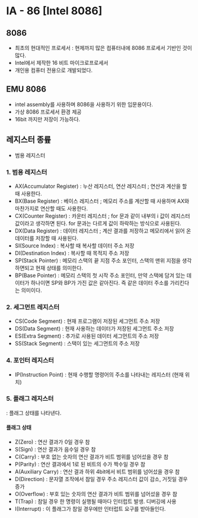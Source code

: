 # IA - 86 [Intel 8086]

## 8086
* 최초의 현대적인 프로세서 : 현제까지 많은 컴퓨터내에 8086 프로세서 기반인 것이 많다.
* Intel에서 제작한 16 비트 마이크로프로세서
* 개인용 컴퓨터 전용으로 개발되었다. 

## EMU 8086
* intel assembly를 사용하며 8086을 사용하기 위한 입문용이다.
* 가상 8086 프로세서 환경 제공
* 16bit 까지만 저장이 가능하다. 

## 레지스터 종륲
* 범용 레지스터

### 1. 범용 레지스터
* AX(Accumulator Register) : 누산 레지스터, 연산 레지스터 ; 연산과 계산을 할 때 사용한다.
* BX(Base Register) : 베이스 레지스터 ; 메모리 주소를 계산할 때 사용하며 AX와 마찬가지로 연산할 때도 사용한다. 
* CX(Counter Register) : 카운터 레지스터 ; for 문과 같이 내부의 i 값이 레지스터 값이라고 생각하면 된다. for 문과는 다르게 값이 하락하는 방식으로 사용된다.
* DX(Data Register) : 데이터 레지스터 ; 계산 결과를 저장하고 메모리에서 읽어 온 데이터를 저장할 때 사용된다. 
* SI(Source Index) : 복사할 때 복사할 데이터 주소 저장 
* DI(Destination Index) : 복사할 때 목적지 주소 저장
* SP(Stack Pointer) : 메모리 스택의 끝 지점 주소 포인터, 스택의 맨위 지점을 생각하면되고 현재 상태를 의미한다. 
* BP(Base Pointer) : 메모리 스택의 첫 시작 주소 포인터, 만약 스택에 담겨 있는 데이터가 하나이면 SP와 BP가 가진 값은 같아진다. 즉 같은 데이터 주소를 가리킨다는 의미이다.

### 2. 세그먼트 레지스터
* CS(Code Segment) : 현재 프로그램이 저장된 세그먼트 주소 저장
* DS(Data Segment) : 현재 사용하는 데이터가 저장된 세그먼트 주소 저장
* ES(Extra Segment) : 추가로 사용된 데이터 세그먼트의 주소 저장
* SS(Stack Segment) : 스택이 있는 세그먼트의 주소 저장 

### 4. 포인터 레지스터
* IP(Instruction Point) : 현재 수행할 명령어의 주소를 나타내는 레지스터 (현재 위치)

### 5. 플래그 레지스터
: 플래그 상태를 나타낸다. 
#### 플래그 상태
* Z(Zero) : 연산 결과가 0일 경우 참
* S(Sign) : 연산 결과가 음수일 경우 참
* C(Carry) : 부호 없는 숫자의 연산 결과가 비트 범위를 넘어섰을 경우 참
* P(Parity) : 연산 결과에서 1로 된 비트의 수가 짝수일 경우 참
* A(Auxiliary Carry) : 연산 결과 하위 4bit에서 비트 범위를 넘어섰을 경우 참
* D(Direction) : 문자열 조작에서 참일 경우 주소 레지스터 값이 감소, 거짓일 경우 증가
* O(Overflow) : 부호 있는 숫자의 연산 결과가 비트 범위를 넘어섰을 경우 참
* T(Trap) : 참일 경우 한 명령이 실행될 때마다 인터럽트 발생. 디버깅에 사용
* I(Interrupt) : 이 플래그가 참일 경우에만 인터럽트 요구를 받아들인다. 











